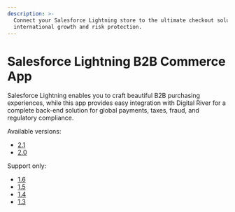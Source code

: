 ```yaml
---
description: >-
  Connect your Salesforce Lightning store to the ultimate checkout solution for
  international growth and risk protection.
---
```


# Salesforce Lightning B2B Commerce App

Salesforce Lightning enables you to craft beautiful B2B purchasing experiences, while this app provides easy integration with Digital River for a complete back-end solution for global payments, taxes, fraud, and regulatory compliance.

Available versions:

* [2.1](https://docs.digitalriver.com/salesforce-lightning/v/salesforce-lightning-b2b-commerce-app-2.1)
* [2.0](https://docs.digitalriver.com/salesforce-lightning/v/salesforce-lightning-b2b-commerce-app-2.0)&#x20;

Support only:

* [1.6](https://docs.digitalriver.com/salesforce-lightning/v/salesforce-lightning-b2b-commerce-app-1.6)
* [1.5](https://docs.digitalriver.com/salesforce-lightning/v/salesforce-lightning-b2b-commerce-app-1.5/)
* [1.4](https://docs.digitalriver.com/salesforce-lightning/v/salesforce-lightning-b2b-commerce-app-1.4)
* [1.3](https://docs.digitalriver.com/salesforce-lightning/v/salesforce-lightning-b2b-commerce-app-1.3/)

